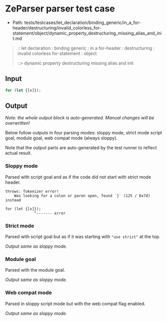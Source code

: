 # ZeParser parser test case

- Path: tests/testcases/let_declaration/binding_generic/in_a_for-header/destructuring/invalid_colorless_for-statement/object/dynamic_property_destructuring_missing_alias_and_init.md

> :: let declaration : binding generic : in a for-header : destructuring : invalid colorless for-statement : object
>
> ::> dynamic property destructuring missing alias and init

## Input

`````js
for (let {[x]});
`````

## Output

_Note: the whole output block is auto-generated. Manual changes will be overwritten!_

Below follow outputs in four parsing modes: sloppy mode, strict mode script goal, module goal, web compat mode (always sloppy).

Note that the output parts are auto-generated by the test runner to reflect actual result.

### Sloppy mode

Parsed with script goal and as if the code did not start with strict mode header.

`````
throws: Tokenizer error!
    Was looking for a colon or paren open, found `}` (125 / 0x7d) instead

for (let {[x]});
             ^------- error
`````

### Strict mode

Parsed with script goal but as if it was starting with `"use strict"` at the top.

_Output same as sloppy mode._

### Module goal

Parsed with the module goal.

_Output same as sloppy mode._

### Web compat mode

Parsed in sloppy script mode but with the web compat flag enabled.

_Output same as sloppy mode._

